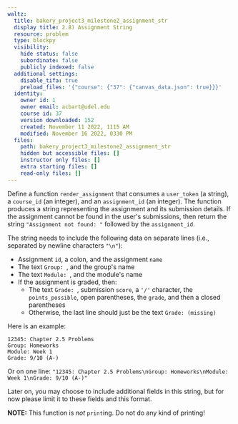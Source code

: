 ```yaml
---
waltz:
  title: bakery_project3_milestone2_assignment_str
  display title: 2.8) Assignment String
  resource: problem
  type: blockpy
  visibility:
    hide status: false
    subordinate: false
    publicly indexed: false
  additional settings:
    disable_tifa: true
    preload_files: '{"course": {"37": {"canvas_data.json": true}}}'
  identity:
    owner id: 1
    owner email: acbart@udel.edu
    course id: 37
    version downloaded: 152
    created: November 11 2022, 1115 AM
    modified: November 16 2022, 0330 PM
  files:
    path: bakery_project3_milestone2_assignment_str
    hidden but accessible files: []
    instructor only files: []
    extra starting files: []
    read-only files: []
---
```

Define a function `render_assignment` that consumes a `user_token` (a string), a `course_id` (an integer), and an `assignment_id` (an integer). The function produces a string representing the assignment and its submission details. If the assignment cannot be found in the user's submissions, then return the string `"Assignment not found: "` followed by the `assignment_id`.

The string needs to include the following data on separate lines (i.e., separated by newline characters `"\n"`):

* Assignment `id`, a colon, and the assignment `name`
* The text `Group: `, and the group's name
* The text `Module: `, and the module's name
* If the assignment is graded, then:
    * The text `Grade: `, submission `score`, a `'/'` character, the `points_possible`, open parentheses, the `grade`, and then a closed parentheses
    * Otherwise, the last line should just be the text `Grade: (missing)`

Here is an example:
```
12345: Chapter 2.5 Problems
Group: Homeworks
Module: Week 1
Grade: 9/10 (A-)
```

Or on one line: `"12345: Chapter 2.5 Problems\nGroup: Homeworks\nModule: Week 1\nGrade: 9/10 (A-)"`

Later on, you may choose to include additional fields in this string, but for now please limit it to these fields and this format.

**NOTE:** This function is *not* `print`ing. Do not do any kind of printing!